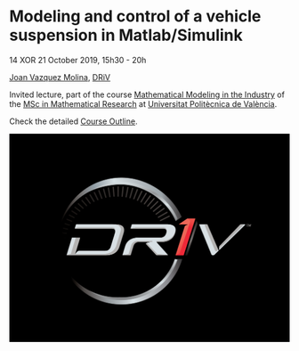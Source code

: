 # Modeling and control of a vehicle suspension in Matlab/Simulink

14 XOR 21 October 2019, 15h30 - 20h

[Joan Vazquez Molina](http://www.linkedin.com/in/joanvazquez), [DRiV](https://www.driv.com/)

Invited lecture, part of the course [Mathematical Modeling in the Industry](https://www.upv.es/pls/oalu/sic_asi.Busca_Asi?p_codi=33202&p_caca=2017&P_IDIOMA=c&p_vista=MSE&p_tit=2199) of the [MSc in Mathematical Research](http://www.investmat.org/) at [Universitat Politècnica de València](http://www.upv.es/).

Check the detailed [Course Outline](CourseOutline.md).

![driv](aux/driv.png)
